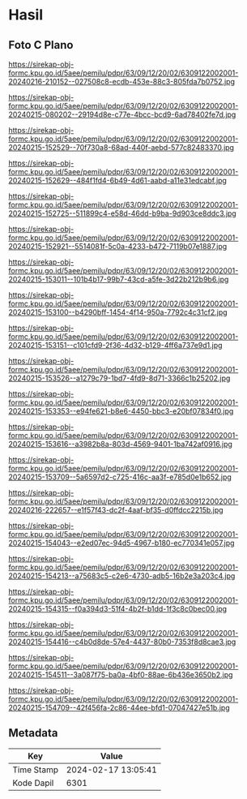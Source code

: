 # Hasil

## Foto C Plano

https://sirekap-obj-formc.kpu.go.id/5aee/pemilu/pdpr/63/09/12/20/02/6309122002001-20240216-210152--027508c8-ecdb-453e-88c3-805fda7b0752.jpg

https://sirekap-obj-formc.kpu.go.id/5aee/pemilu/pdpr/63/09/12/20/02/6309122002001-20240215-080202--29194d8e-c77e-4bcc-bcd9-6ad78402fe7d.jpg

https://sirekap-obj-formc.kpu.go.id/5aee/pemilu/pdpr/63/09/12/20/02/6309122002001-20240215-152529--70f730a8-68ad-440f-aebd-577c82483370.jpg

https://sirekap-obj-formc.kpu.go.id/5aee/pemilu/pdpr/63/09/12/20/02/6309122002001-20240215-152629--484f1fd4-6b49-4d61-aabd-a11e31edcabf.jpg

https://sirekap-obj-formc.kpu.go.id/5aee/pemilu/pdpr/63/09/12/20/02/6309122002001-20240215-152725--511899c4-e58d-46dd-b9ba-9d903ce8ddc3.jpg

https://sirekap-obj-formc.kpu.go.id/5aee/pemilu/pdpr/63/09/12/20/02/6309122002001-20240215-152921--5514081f-5c0a-4233-b472-7119b07e1887.jpg

https://sirekap-obj-formc.kpu.go.id/5aee/pemilu/pdpr/63/09/12/20/02/6309122002001-20240215-153011--101b4b17-99b7-43cd-a5fe-3d22b212b9b6.jpg

https://sirekap-obj-formc.kpu.go.id/5aee/pemilu/pdpr/63/09/12/20/02/6309122002001-20240215-153100--b4290bff-1454-4f14-950a-7792c4c31cf2.jpg

https://sirekap-obj-formc.kpu.go.id/5aee/pemilu/pdpr/63/09/12/20/02/6309122002001-20240215-153151--c101cfd9-2f36-4d32-b129-4ff6a737e9d1.jpg

https://sirekap-obj-formc.kpu.go.id/5aee/pemilu/pdpr/63/09/12/20/02/6309122002001-20240215-153526--a1279c79-1bd7-4fd9-8d71-3366c1b25202.jpg

https://sirekap-obj-formc.kpu.go.id/5aee/pemilu/pdpr/63/09/12/20/02/6309122002001-20240215-153353--e94fe621-b8e6-4450-bbc3-e20bf07834f0.jpg

https://sirekap-obj-formc.kpu.go.id/5aee/pemilu/pdpr/63/09/12/20/02/6309122002001-20240215-153616--a3982b8a-803d-4569-9401-1ba742af0916.jpg

https://sirekap-obj-formc.kpu.go.id/5aee/pemilu/pdpr/63/09/12/20/02/6309122002001-20240215-153709--5a6597d2-c725-416c-aa3f-e785d0e1b652.jpg

https://sirekap-obj-formc.kpu.go.id/5aee/pemilu/pdpr/63/09/12/20/02/6309122002001-20240216-222657--e1f57f43-dc2f-4aaf-bf35-d0ffdcc2215b.jpg

https://sirekap-obj-formc.kpu.go.id/5aee/pemilu/pdpr/63/09/12/20/02/6309122002001-20240215-154043--e2ed07ec-94d5-4967-b180-ec770341e057.jpg

https://sirekap-obj-formc.kpu.go.id/5aee/pemilu/pdpr/63/09/12/20/02/6309122002001-20240215-154213--a75683c5-c2e6-4730-adb5-16b2e3a203c4.jpg

https://sirekap-obj-formc.kpu.go.id/5aee/pemilu/pdpr/63/09/12/20/02/6309122002001-20240215-154315--f0a394d3-51f4-4b2f-b1dd-1f3c8c0bec00.jpg

https://sirekap-obj-formc.kpu.go.id/5aee/pemilu/pdpr/63/09/12/20/02/6309122002001-20240215-154416--c4b0d8de-57e4-4437-80b0-7353f8d8cae3.jpg

https://sirekap-obj-formc.kpu.go.id/5aee/pemilu/pdpr/63/09/12/20/02/6309122002001-20240215-154511--3a087f75-ba0a-4bf0-88ae-6b436e3650b2.jpg

https://sirekap-obj-formc.kpu.go.id/5aee/pemilu/pdpr/63/09/12/20/02/6309122002001-20240215-154709--42f456fa-2c86-44ee-bfd1-07047427e51b.jpg


## Metadata

| Key        | Value               |
| ---------- | ------------------- |
| Time Stamp | 2024-02-17 13:05:41 |
| Kode Dapil | 6301                |



